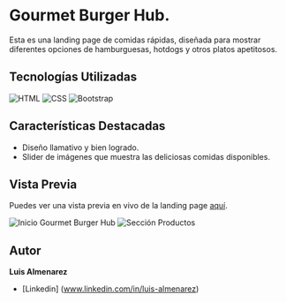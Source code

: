 # Gourmet Burger Hub.

Esta es una landing page de comidas rápidas, diseñada para mostrar diferentes opciones de hamburguesas, hotdogs y otros platos apetitosos.

## Tecnologías Utilizadas

![HTML](https://img.shields.io/badge/-HTML-ff4500?style=flat&logo=html5&logoColor=white)
![CSS](https://img.shields.io/badge/-CSS-2965f1?style=flat&logo=css3&logoColor=white)
![Bootstrap](https://img.shields.io/badge/-Bootstrap-7952b3?style=flat&logo=bootstrap&logoColor=white)

## Características Destacadas

- Diseño llamativo y bien logrado.
- Slider de imágenes que muestra las deliciosas comidas disponibles.

## Vista Previa

Puedes ver una vista previa en vivo de la landing page [aquí](https://ejemplo.com).

![Inicio Gourmet Burger Hub](https://github.com/Luis-Almenarez/PreEntrega2_Luis-Almenarez/assets/125621759/788c1c72-db04-4055-b4e6-4bb2f5f507df)
![Sección Productos](https://github.com/Luis-Almenarez/PreEntrega2_Luis-Almenarez/assets/125621759/759518bd-f339-4eec-9060-43c76d046968)

## Autor

**Luis Almenarez**

* [Linkedin] (www.linkedin.com/in/luis-almenarez)

